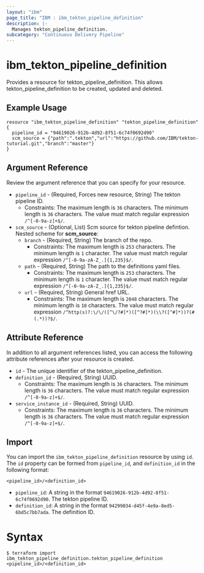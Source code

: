 ```yaml
---
layout: "ibm"
page_title: "IBM : ibm_tekton_pipeline_definition"
description: |-
  Manages tekton_pipeline_definition.
subcategory: "Continuous Delivery Pipeline"
---
```


# ibm_tekton_pipeline_definition

Provides a resource for tekton_pipeline_definition. This allows tekton_pipeline_definition to be created, updated and deleted.

## Example Usage

```hcl
resource "ibm_tekton_pipeline_definition" "tekton_pipeline_definition" {
  pipeline_id = "94619026-912b-4d92-8f51-6c74f0692d90"
  scm_source = {"path":".tekton","url":"https://github.com/IBM/tekton-tutorial.git","branch":"master"}
}
```

## Argument Reference

Review the argument reference that you can specify for your resource.

* `pipeline_id` - (Required, Forces new resource, String) The tekton pipeline ID.
  * Constraints: The maximum length is `36` characters. The minimum length is `36` characters. The value must match regular expression `/^[-0-9a-z]+$/`.
* `scm_source` - (Optional, List) Scm source for tekton pipeline defintion.
Nested scheme for **scm_source**:
	* `branch` - (Required, String) The branch of the repo.
	  * Constraints: The maximum length is `253` characters. The minimum length is `1` character. The value must match regular expression `/^[-0-9a-zA-Z_.]{1,235}$/`.
	* `path` - (Required, String) The path to the definitions yaml files.
	  * Constraints: The maximum length is `253` characters. The minimum length is `1` character. The value must match regular expression `/^[-0-9a-zA-Z_.]{1,235}$/`.
	* `url` - (Required, String) General href URL.
	  * Constraints: The maximum length is `2048` characters. The minimum length is `10` characters. The value must match regular expression `/^http(s)?:\/\/([^\/?#]*)([^?#]*)(\\?([^#]*))?(#(.*))?$/`.

## Attribute Reference

In addition to all argument references listed, you can access the following attribute references after your resource is created.

* `id` - The unique identifier of the tekton_pipeline_definition.
* `definition_id` - (Required, String) UUID.
  * Constraints: The maximum length is `36` characters. The minimum length is `36` characters. The value must match regular expression `/^[-0-9a-z]+$/`.
* `service_instance_id` - (Required, String) UUID.
  * Constraints: The maximum length is `36` characters. The minimum length is `36` characters. The value must match regular expression `/^[-0-9a-z]+$/`.

## Import

You can import the `ibm_tekton_pipeline_definition` resource by using `id`.
The `id` property can be formed from `pipeline_id`, and `definition_id` in the following format:

```
<pipeline_id>/<definition_id>
```
* `pipeline_id`: A string in the format `94619026-912b-4d92-8f51-6c74f0692d90`. The tekton pipeline ID.
* `definition_id`: A string in the format `94299034-d45f-4e9a-8ed5-6bd5c7bb7ada`. The definition ID.

# Syntax
```
$ terraform import ibm_tekton_pipeline_definition.tekton_pipeline_definition <pipeline_id>/<definition_id>
```
